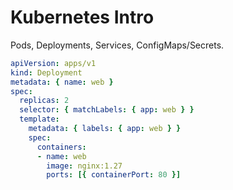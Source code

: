 # Kubernetes Intro
Pods, Deployments, Services, ConfigMaps/Secrets.
```yaml
apiVersion: apps/v1
kind: Deployment
metadata: { name: web }
spec:
  replicas: 2
  selector: { matchLabels: { app: web } }
  template:
    metadata: { labels: { app: web } }
    spec:
      containers:
      - name: web
        image: nginx:1.27
        ports: [{ containerPort: 80 }]
```
